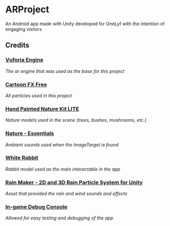 # ARProject
An Android app made with Unity developed for OneLyf with the intention of engaging visitors

## Credits
### [Vuforia Engine](https://assetstore.unity.com/packages/templates/packs/vuforia-engine-163598)
_The ar engine that was used as the base for this project_

### [Cartoon FX Free](https://assetstore.unity.com/packages/vfx/particles/cartoon-fx-free-109565)
_All particles used in this project_

### [Hand Painted Nature Kit LITE](https://assetstore.unity.com/packages/3d/environments/hand-painted-nature-kit-lite-69220)
_Nature models used in the scene (trees, bushes, mushrooms, etc.)_

### [Nature - Essentials](https://assetstore.unity.com/packages/audio/ambient/nature/nature-essentials-208227)
_Ambient sounds used when the ImageTarget is found_

### [White Rabbit](https://assetstore.unity.com/packages/3d/characters/animals/white-rabbit-138709)
_Rabbit model used as the main interactable in the app_

### [Rain Maker - 2D and 3D Rain Particle System for Unity](https://assetstore.unity.com/packages/vfx/particles/environment/rain-maker-2d-and-3d-rain-particle-system-for-unity-34938)
_Asset that provided the rain and wind sounds and effects_

### [In-game Debug Console](https://assetstore.unity.com/packages/tools/gui/in-game-debug-console-68068)
_Allowed for easy testing and debugging of the app_
